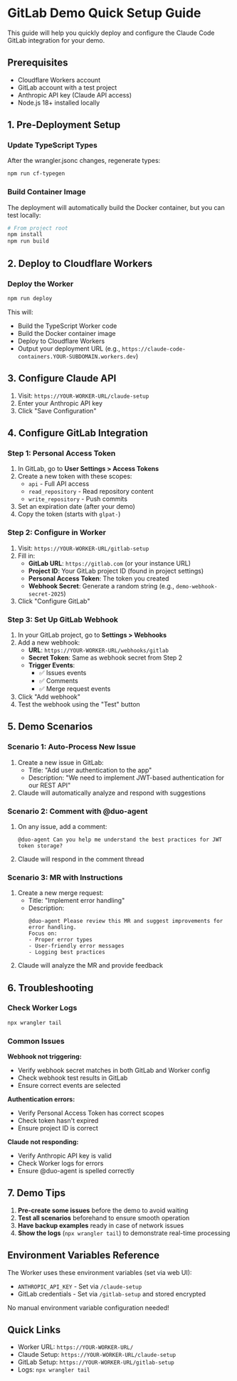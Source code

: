 # GitLab Demo Quick Setup Guide

This guide will help you quickly deploy and configure the Claude Code GitLab integration for your demo.

## Prerequisites

- Cloudflare Workers account
- GitLab account with a test project
- Anthropic API key (Claude API access)
- Node.js 18+ installed locally

## 1. Pre-Deployment Setup

### Update TypeScript Types
After the wrangler.jsonc changes, regenerate types:
```bash
npm run cf-typegen
```

### Build Container Image
The deployment will automatically build the Docker container, but you can test locally:
```bash
# From project root
npm install
npm run build
```

## 2. Deploy to Cloudflare Workers

### Deploy the Worker
```bash
npm run deploy
```

This will:
- Build the TypeScript Worker code
- Build the Docker container image
- Deploy to Cloudflare Workers
- Output your deployment URL (e.g., `https://claude-code-containers.YOUR-SUBDOMAIN.workers.dev`)

## 3. Configure Claude API

1. Visit: `https://YOUR-WORKER-URL/claude-setup`
2. Enter your Anthropic API key
3. Click "Save Configuration"

## 4. Configure GitLab Integration

### Step 1: Personal Access Token
1. In GitLab, go to **User Settings > Access Tokens**
2. Create a new token with these scopes:
   - `api` - Full API access
   - `read_repository` - Read repository content
   - `write_repository` - Push commits
3. Set an expiration date (after your demo)
4. Copy the token (starts with `glpat-`)

### Step 2: Configure in Worker
1. Visit: `https://YOUR-WORKER-URL/gitlab-setup`
2. Fill in:
   - **GitLab URL**: `https://gitlab.com` (or your instance URL)
   - **Project ID**: Your GitLab project ID (found in project settings)
   - **Personal Access Token**: The token you created
   - **Webhook Secret**: Generate a random string (e.g., `demo-webhook-secret-2025`)
3. Click "Configure GitLab"

### Step 3: Set Up GitLab Webhook
1. In your GitLab project, go to **Settings > Webhooks**
2. Add a new webhook:
   - **URL**: `https://YOUR-WORKER-URL/webhooks/gitlab`
   - **Secret Token**: Same as webhook secret from Step 2
   - **Trigger Events**:
     - ✅ Issues events
     - ✅ Comments
     - ✅ Merge request events
3. Click "Add webhook"
4. Test the webhook using the "Test" button

## 5. Demo Scenarios

### Scenario 1: Auto-Process New Issue
1. Create a new issue in GitLab:
   - Title: "Add user authentication to the app"
   - Description: "We need to implement JWT-based authentication for our REST API"
2. Claude will automatically analyze and respond with suggestions

### Scenario 2: Comment with @duo-agent
1. On any issue, add a comment:
   ```
   @duo-agent Can you help me understand the best practices for JWT token storage?
   ```
2. Claude will respond in the comment thread

### Scenario 3: MR with Instructions
1. Create a new merge request:
   - Title: "Implement error handling"
   - Description:
     ```
     @duo-agent Please review this MR and suggest improvements for error handling.
     Focus on:
     - Proper error types
     - User-friendly error messages
     - Logging best practices
     ```
2. Claude will analyze the MR and provide feedback

## 6. Troubleshooting

### Check Worker Logs
```bash
npx wrangler tail
```

### Common Issues

**Webhook not triggering:**
- Verify webhook secret matches in both GitLab and Worker config
- Check webhook test results in GitLab
- Ensure correct events are selected

**Authentication errors:**
- Verify Personal Access Token has correct scopes
- Check token hasn't expired
- Ensure project ID is correct

**Claude not responding:**
- Verify Anthropic API key is valid
- Check Worker logs for errors
- Ensure @duo-agent is spelled correctly

## 7. Demo Tips

1. **Pre-create some issues** before the demo to avoid waiting
2. **Test all scenarios** beforehand to ensure smooth operation
3. **Have backup examples** ready in case of network issues
4. **Show the logs** (`npx wrangler tail`) to demonstrate real-time processing

## Environment Variables Reference

The Worker uses these environment variables (set via web UI):
- `ANTHROPIC_API_KEY` - Set via `/claude-setup`
- GitLab credentials - Set via `/gitlab-setup` and stored encrypted

No manual environment variable configuration needed!

## Quick Links

- Worker URL: `https://YOUR-WORKER-URL/`
- Claude Setup: `https://YOUR-WORKER-URL/claude-setup`
- GitLab Setup: `https://YOUR-WORKER-URL/gitlab-setup`
- Logs: `npx wrangler tail`